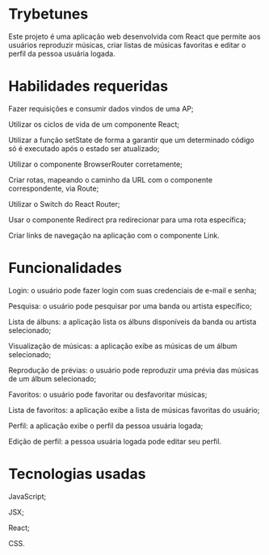 # Trybetunes

Este projeto é uma aplicação web desenvolvida com React que permite aos usuários reproduzir músicas, criar listas de músicas favoritas e editar o perfil da pessoa usuária logada.

# Habilidades requeridas

Fazer requisições e consumir dados vindos de uma AP;

Utilizar os ciclos de vida de um componente React;

Utilizar a função setState de forma a garantir que um determinado código só é executado após o estado ser atualizado;

Utilizar o componente BrowserRouter corretamente;

Criar rotas, mapeando o caminho da URL com o componente correspondente, via Route;

Utilizar o Switch do React Router;

Usar o componente Redirect pra redirecionar para uma rota específica;

Criar links de navegação na aplicação com o componente Link.

# Funcionalidades

Login: o usuário pode fazer login com suas credenciais de e-mail e senha;

Pesquisa: o usuário pode pesquisar por uma banda ou artista específico;

Lista de álbuns: a aplicação lista os álbuns disponíveis da banda ou artista selecionado;

Visualização de músicas: a aplicação exibe as músicas de um álbum selecionado;

Reprodução de prévias: o usuário pode reproduzir uma prévia das músicas de um álbum selecionado;

Favoritos: o usuário pode favoritar ou desfavoritar músicas;

Lista de favoritos: a aplicação exibe a lista de músicas favoritas do usuário;

Perfil: a aplicação exibe o perfil da pessoa usuária logada;

Edição de perfil: a pessoa usuária logada pode editar seu perfil.

# Tecnologias usadas

JavaScript;

JSX;

React;

CSS.
